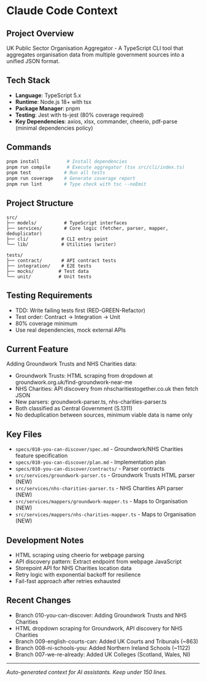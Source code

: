 # Claude Code Context

## Project Overview
UK Public Sector Organisation Aggregator - A TypeScript CLI tool that aggregates organisation data from multiple government sources into a unified JSON format.

## Tech Stack
- **Language**: TypeScript 5.x
- **Runtime**: Node.js 18+ with tsx
- **Package Manager**: pnpm
- **Testing**: Jest with ts-jest (80% coverage required)
- **Key Dependencies**: axios, xlsx, commander, cheerio, pdf-parse (minimal dependencies policy)

## Commands
```bash
pnpm install          # Install dependencies
pnpm run compile      # Execute aggregator (tsx src/cli/index.ts)
pnpm test            # Run all tests
pnpm run coverage    # Generate coverage report
pnpm run lint        # Type check with tsc --noEmit
```

## Project Structure
```text
src/
├── models/          # TypeScript interfaces
├── services/        # Core logic (fetcher, parser, mapper, deduplicator)
├── cli/            # CLI entry point
└── lib/            # Utilities (writer)

tests/
├── contract/       # API contract tests
├── integration/    # E2E tests
├── mocks/         # Test data
└── unit/          # Unit tests
```

## Testing Requirements
- TDD: Write failing tests first (RED-GREEN-Refactor)
- Test order: Contract → Integration → Unit
- 80% coverage minimum
- Use real dependencies, mock external APIs

## Current Feature
Adding Groundwork Trusts and NHS Charities data:
- Groundwork Trusts: HTML scraping from dropdown at groundwork.org.uk/find-groundwork-near-me
- NHS Charities: API discovery from nhscharitiestogether.co.uk then fetch JSON
- New parsers: groundwork-parser.ts, nhs-charities-parser.ts
- Both classified as Central Government (S.1311)
- No deduplication between sources, minimum viable data is name only

## Key Files
- `specs/010-you-can-discover/spec.md` - Groundwork/NHS Charities feature specification
- `specs/010-you-can-discover/plan.md` - Implementation plan
- `specs/010-you-can-discover/contracts/` - Parser contracts
- `src/services/groundwork-parser.ts` - Groundwork Trusts HTML parser (NEW)
- `src/services/nhs-charities-parser.ts` - NHS Charities API parser (NEW)
- `src/services/mappers/groundwork-mapper.ts` - Maps to Organisation (NEW)
- `src/services/mappers/nhs-charities-mapper.ts` - Maps to Organisation (NEW)

## Development Notes
- HTML scraping using cheerio for webpage parsing
- API discovery pattern: Extract endpoint from webpage JavaScript
- Storepoint API for NHS Charities location data
- Retry logic with exponential backoff for resilience
- Fail-fast approach after retries exhausted

## Recent Changes
- Branch 010-you-can-discover: Adding Groundwork Trusts and NHS Charities
- HTML dropdown scraping for Groundwork, API discovery for NHS Charities
- Branch 009-english-courts-can: Added UK Courts and Tribunals (~863)
- Branch 008-ni-schools-you: Added Northern Ireland Schools (~1122)
- Branch 007-we-re-already: Added UK Colleges (Scotland, Wales, NI)

---
*Auto-generated context for AI assistants. Keep under 150 lines.*